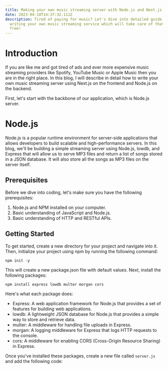 ```yaml
---
title: Making your own music streaming server with Node.js and Next.js for free
date: 2023-04-18T14:37:32.111Z
description: Tired of paying for music? Let's dive into detailed guide about
  writing your own music streaming service which will take care of that for
  free!
---
```

# Introduction

I﻿f you are like me and got tired of ads and ever more expensive music streaming providers like Spotify, YouTube Music or Apple Music then you are in the right place. In this blog, I will describe in detail how to write your own music streaming server using Next.js on the frontend and Node.js on the backend.

First, let's start with the backbone of our application, which is Node.js server.

# N﻿ode.js

Node.js is a popular runtime environment for server-side applications that allows developers to build scalable and high-performance servers. In this blog, we'll be building a simple streaming server using Node.js, lowdb, and Express that will allow us to serve MP3 files and return a list of songs stored in a JSON database. It will also store all the songs as MP3 files on the server itself.

## Prerequisites

Before we dive into coding, let's make sure you have the following prerequisites:

1. Node.js and NPM installed on your computer.
2. Basic understanding of JavaScript and Node.js.
3. Basic understanding of HTTP and RESTful APIs.

## Getting Started

To get started, create a new directory for your project and navigate into it. Then, initialize your project using npm by running the following command:

```
npm init -y
```

This will create a new package.json file with default values. Next, install the following packages:

```
npm install express lowdb multer morgan cors
```

Here's what each package does:

* Express: A web application framework for Node.js that provides a set of features for building web applications.
* lowdb: A lightweight JSON database for Node.js that provides a simple way to store and retrieve data.
* multer: A middleware for handling file uploads in Express.
* morgan: A logging middleware for Express that logs HTTP requests to the console.
* cors: A middleware for enabling CORS (Cross-Origin Resource Sharing) in Express.

Once you've installed these packages, create a new file called `server.js` and add the following code: